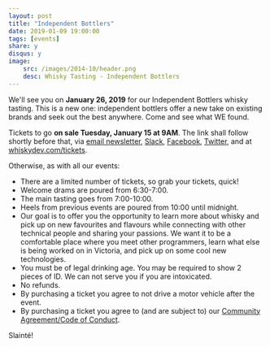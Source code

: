 ```yaml
---
layout: post
title: "Independent Bottlers"
date: 2019-01-09 19:00:00
tags: [events]
share: y
disqus: y
image:
    src: /images/2014-10/header.png
    desc: Whisky Tasting - Independent Bottlers
---
```


We'll see you on **January 26, 2019** for our Independent Bottlers whisky tasting. This is a new one: independent bottlers offer a new take on existing brands and seek out the best anywhere. Come and see what WE found.

Tickets to go **on sale Tuesday, January 15 at 9AM**.  The link shall follow shortly before that, via [email newsletter][3], [Slack][4], [Facebook][5], [Twitter][6], and at [whiskydev.com/tickets][1].

Otherwise, as with all our events:

- There are a limited number of tickets, so grab your tickets, quick!
- Welcome drams are poured from 6:30-7:00.
- The main tasting goes from 7:00-10:00.
- Heels from previous events are poured from 10:00 until midnight.
- Our goal is to offer you the opportunity to learn more about whisky and pick up on new favourites and flavours while connecting with other technical people and sharing your passions. We want it to be a comfortable place where you meet other programmers, learn what else is being worked on in Victoria, and pick up on some cool new technologies.
- You must be of legal drinking age. You may be required to show 2 pieces of ID. We can not serve you if you are intoxicated.
- No refunds.
- By purchasing a ticket you agree to not drive a motor vehicle after the event.
- By purchasing a ticket you agree to (and are subject to) our <a href="https://github.com/WhiskyDev/whiskydev.github.io/blob/master/CODE_OF_CONDUCT.md">Community Agreement/Code of Conduct</a>. 

Slainté!

  [1]: /tickets/
  [3]: /subscribe/
  [4]: https://whiskydev.slack.com/messages/general/
  [5]: http://facebook.com/whiskydev
  [6]: http://twitter.com/whiskydev
